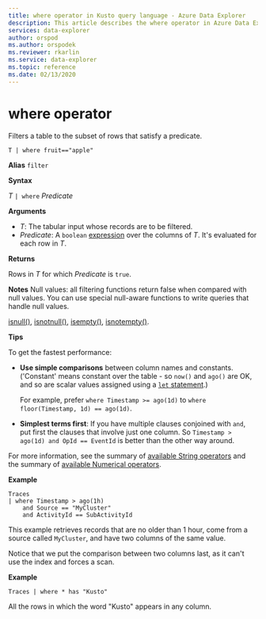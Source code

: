 ```yaml
---
title: where operator in Kusto query language - Azure Data Explorer
description: This article describes the where operator in Azure Data Explorer.
services: data-explorer
author: orspod
ms.author: orspodek
ms.reviewer: rkarlin
ms.service: data-explorer
ms.topic: reference
ms.date: 02/13/2020
---
```

# where operator

Filters a table to the subset of rows that satisfy a predicate.

```kusto
T | where fruit=="apple"
```

**Alias** `filter`

**Syntax**

*T* `| where` *Predicate*

**Arguments**

* *T*: The tabular input whose records are to be filtered.
* *Predicate*: A `boolean` [expression](./scalar-data-types/bool.md) over the columns of *T*. It's evaluated for each row in *T*.

**Returns**

Rows in *T* for which *Predicate* is `true`.

**Notes**
Null values: all filtering functions return false when compared with null values. 
You can use special null-aware functions to write queries that handle null values.

[isnull()](./isnullfunction.md),
[isnotnull()](./isnotnullfunction.md),
[isempty()](./isemptyfunction.md),
[isnotempty()](./isnotemptyfunction.md). 

**Tips**

To get the fastest performance:

* **Use simple comparisons** between column names and constants. ('Constant' means constant over the table - so `now()` and `ago()` are OK, and so are scalar values assigned using a [`let` statement](./letstatement.md).)

    For example, prefer `where Timestamp >= ago(1d)` to `where floor(Timestamp, 1d) == ago(1d)`.

* **Simplest terms first**: If you have multiple clauses conjoined with `and`, put first the clauses that involve just one column. So `Timestamp > ago(1d) and OpId == EventId` is better than the other way around.

For more information, see the summary of [available String operators](./datatypes-string-operators.md) and the summary of [available Numerical operators](./numoperators.md).

**Example**

```kusto
Traces
| where Timestamp > ago(1h)
    and Source == "MyCluster"
    and ActivityId == SubActivityId 
```

This example retrieves records that are no older than 1 hour,
come from a source called `MyCluster`, and have two columns of the same value. 

Notice that we put the comparison between two columns last, as it can't use the index and forces a scan.

**Example**

```kusto
Traces | where * has "Kusto"
```

All the rows in which the word "Kusto" appears in any column.
 
